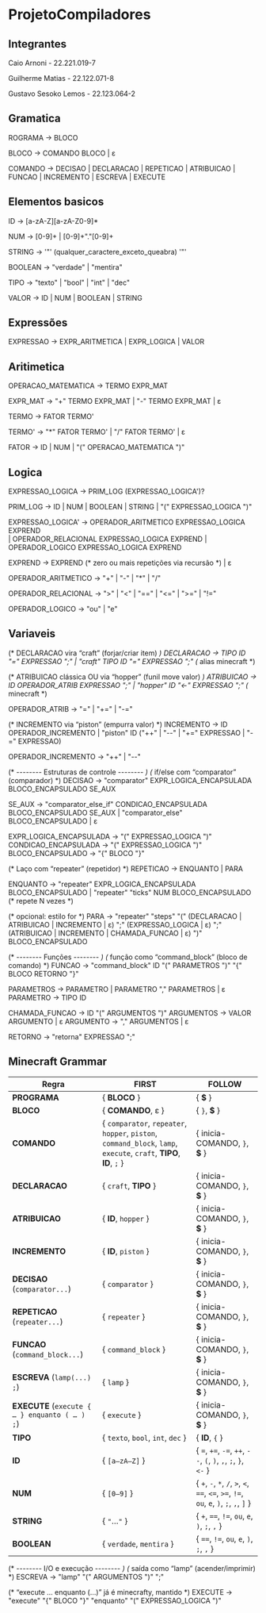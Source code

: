 # ProjetoCompiladores

## Integrantes 

Caio Arnoni - 22.221.019-7 

Guilherme Matias - 22.122.071-8

Gustavo Sesoko Lemos - 22.123.064-2

## Gramatica

ROGRAMA -> BLOCO

BLOCO -> COMANDO BLOCO | ε

COMANDO -> DECISAO | DECLARACAO | REPETICAO | ATRIBUICAO | FUNCAO | INCREMENTO | ESCREVA | EXECUTE

## Elementos basicos 

ID       -> [a-zA-Z][a-zA-Z0-9]*<br/>

NUM      -> [0-9]+ | [0-9]+"."[0-9]+<br/>

STRING   -> '"' (qualquer_caractere_exceto_queabra) '"'<br/>

BOOLEAN  -> "verdade" | "mentira"<br/>

TIPO     -> "texto" | "bool" | "int" | "dec"<br/>

VALOR    -> ID | NUM | BOOLEAN | STRING<br/>

## Expressões

EXPRESSAO -> EXPR_ARITMETICA | EXPR_LOGICA | VALOR

## Aritimetica

OPERACAO_MATEMATICA -> TERMO EXPR_MAT<br/>

EXPR_MAT            -> "+" TERMO EXPR_MAT | "-" TERMO EXPR_MAT | ε<br/>

TERMO               -> FATOR TERMO'<br/>

TERMO'              -> "*" FATOR TERMO' | "/" FATOR TERMO' | ε<br/>

FATOR               -> ID | NUM | "(" OPERACAO_MATEMATICA ")"<br/>

## Logica

EXPRESSAO_LOGICA    -> PRIM_LOG (EXPRESSAO_LOGICA')?<br/>

PRIM_LOG            -> ID | NUM | BOOLEAN | STRING | "(" EXPRESSAO_LOGICA ")"<br/>

EXPRESSAO_LOGICA'   -> OPERADOR_ARITMETICO EXPRESSAO_LOGICA EXPREND<br/>
                    | OPERADOR_RELACIONAL  EXPRESSAO_LOGICA EXPREND
                    | OPERADOR_LOGICO      EXPRESSAO_LOGICA EXPREND
                    
EXPREND             -> EXPREND  (* zero ou mais repetições via recursão *) | ε<br/>

OPERADOR_ARITMETICO -> "+" | "-" | "*" | "/"<br/>

OPERADOR_RELACIONAL -> ">" | "<" | "==" | "<=" | ">=" | "!="<br/>

OPERADOR_LOGICO     -> "ou" | "e"<br/>

## Variaveis

(* DECLARACAO vira “craft” (forjar/criar item) *)
DECLARACAO -> TIPO ID "=" EXPRESSAO ";" 
            | "craft" TIPO ID "=" EXPRESSAO ";"   (* alias minecraft *)

(* ATRIBUICAO clássica OU via “hopper” (funil move valor) *)
ATRIBUICAO -> ID OPERADOR_ATRIB EXPRESSAO ";"
            | "hopper" ID "<-" EXPRESSAO ";"      (* minecraft *)

OPERADOR_ATRIB -> "=" | "+=" | "-="

(* INCREMENTO via “piston” (empurra valor) *)
INCREMENTO -> ID OPERADOR_INCREMENTO
            | "piston" ID ("++" | "--" | "+=" EXPRESSAO | "-=" EXPRESSAO)

OPERADOR_INCREMENTO -> "++" | "--"

(* -------- Estruturas de controle -------- *)
(* if/else com “comparator” (comparador) *)
DECISAO -> "comparator" EXPR_LOGICA_ENCAPSULADA BLOCO_ENCAPSULADO SE_AUX

SE_AUX  -> "comparator_else_if" CONDICAO_ENCAPSULADA BLOCO_ENCAPSULADO SE_AUX
         | "comparator_else" BLOCO_ENCAPSULADO
         | ε

EXPR_LOGICA_ENCAPSULADA -> "(" EXPRESSAO_LOGICA ")"
CONDICAO_ENCAPSULADA    -> "(" EXPRESSAO_LOGICA ")"
BLOCO_ENCAPSULADO       -> "{" BLOCO "}"

(* Laço com “repeater” (repetidor) *)
REPETICAO -> ENQUANTO | PARA

ENQUANTO -> "repeater" EXPR_LOGICA_ENCAPSULADA BLOCO_ENCAPSULADO
          | "repeater" "ticks" NUM BLOCO_ENCAPSULADO          (* repete N vezes *)

(* opcional: estilo for *)
PARA     -> "repeater" "steps" "("
             (DECLARACAO | ATRIBUICAO | INCREMENTO | ε) ";"
             (EXPRESSAO_LOGICA | ε) ";"
             (ATRIBUICAO | INCREMENTO | CHAMADA_FUNCAO | ε)
           ")"
           BLOCO_ENCAPSULADO

(* -------- Funções -------- *)
(* função como “command_block” (bloco de comando) *)
FUNCAO -> "command_block" ID "(" PARAMETROS ")" "{" BLOCO RETORNO "}"

PARAMETROS -> PARAMETRO | PARAMETRO "," PARAMETROS | ε
PARAMETRO  -> TIPO ID

CHAMADA_FUNCAO -> ID "(" ARGUMENTOS ")"
ARGUMENTOS     -> VALOR ARGUMENTO | ε
ARGUMENTO      -> "," ARGUMENTOS | ε

RETORNO -> "retorna" EXPRESSAO ";"

## Minecraft Grammar


| Regra                                          | FIRST                                                                                                                | FOLLOW                                                                                  |
| ---------------------------------------------- | -------------------------------------------------------------------------------------------------------------------- | --------------------------------------------------------------------------------------- |
| **PROGRAMA**                                   | { **BLOCO** }                                                                                                        | { **\$** }                                                                              |
| **BLOCO**                                      | { **COMANDO**, ε }                                                                                                   | { `}`, **\$** }                                                                         |
| **COMANDO**                                    | { `comparator`, `repeater`, `hopper`, `piston`, `command_block`, `lamp`, `execute`, `craft`, **TIPO**, **ID**, `;` } | { inicia-COMANDO, `}`, **\$** }                                                         |
| **DECLARACAO**                                 | { `craft`, **TIPO** }                                                                                                | { inicia-COMANDO, `}`, **\$** }                                                         |
| **ATRIBUICAO**                                 | { **ID**, `hopper` }                                                                                                 | { inicia-COMANDO, `}`, **\$** }                                                         |
| **INCREMENTO**                                 | { **ID**, `piston` }                                                                                                 | { inicia-COMANDO, `}`, **\$** }                                                         |
| **DECISAO** (`comparator...`)                  | { `comparator` }                                                                                                     | { inicia-COMANDO, `}`, **\$** }                                                         |
| **REPETICAO** (`repeater...`)                  | { `repeater` }                                                                                                       | { inicia-COMANDO, `}`, **\$** }                                                         |
| **FUNCAO** (`command_block...`)                | { `command_block` }                                                                                                  | { inicia-COMANDO, `}`, **\$** }                                                         |
| **ESCREVA** (`lamp(...) ;`)                    | { `lamp` }                                                                                                           | { inicia-COMANDO, `}`, **\$** }                                                         |
| **EXECUTE** (`execute { … } enquanto ( … ) ;`) | { `execute` }                                                                                                        | { inicia-COMANDO, `}`, **\$** }                                                         |
| **TIPO**                                       | { `texto`, `bool`, `int`, `dec` }                                                                                    | { **ID**, `{` }                                                                         |
| **ID**                                         | { `[a–zA–Z]` }                                                                                                       | { `=`, `+=`, `-=`, `++`, `--`, `(`, `)`, `,`, `;`, `}`, `<-` }                          |
| **NUM**                                        | { `[0–9]` }                                                                                                          | { `+`, `-`, `*`, `/`, `>`, `<`, `==`, `<=`, `>=`, `!=`, `ou`, `e`, `)`, `;`, `,`, `]` } |
| **STRING**                                     | { `"`…`"` }                                                                                                          | { `+`, `==`, `!=`, `ou`, `e`, `)`, `;`, `,` }                                           |
| **BOOLEAN**                                    | { `verdade`, `mentira` }                                                                                             | { `==`, `!=`, `ou`, `e`, `)`, `;`, `,` }                                                |


(* -------- I/O e execução -------- *)
(* saída como “lamp” (acender/imprimir) *)
ESCREVA -> "lamp" "(" ARGUMENTOS ")" ";"

(* “execute … enquanto (…)” já é minecrafty, mantido *)
EXECUTE -> "execute" "{" BLOCO "}" "enquanto" "(" EXPRESSAO_LOGICA ")"
